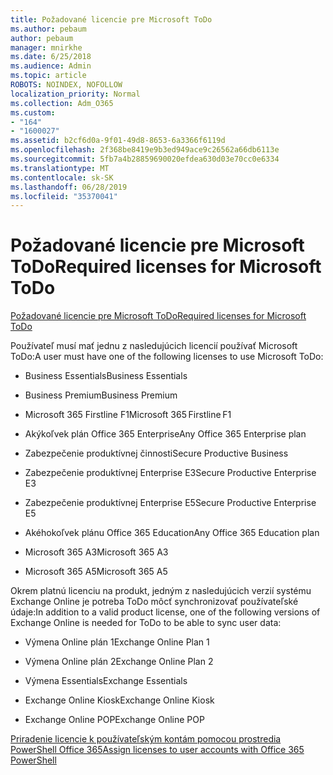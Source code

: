 ```yaml
---
title: Požadované licencie pre Microsoft ToDo
ms.author: pebaum
author: pebaum
manager: mnirkhe
ms.date: 6/25/2018
ms.audience: Admin
ms.topic: article
ROBOTS: NOINDEX, NOFOLLOW
localization_priority: Normal
ms.collection: Adm_O365
ms.custom:
- "164"
- "1600027"
ms.assetid: b2cf6d0a-9f01-49d8-8653-6a3366f6119d
ms.openlocfilehash: 2f368be8419e9b3ed949ace9c26562a66db6113e
ms.sourcegitcommit: 5fb7a4b28859690020efdea630d03e70cc0e6334
ms.translationtype: MT
ms.contentlocale: sk-SK
ms.lasthandoff: 06/28/2019
ms.locfileid: "35370041"
---
```

# <a name="required-licenses-for-microsoft-todo"></a><span data-ttu-id="602ba-102">Požadované licencie pre Microsoft ToDo</span><span class="sxs-lookup"><span data-stu-id="602ba-102">Required licenses for Microsoft ToDo</span></span>

[<span data-ttu-id="602ba-103">Požadované licencie pre Microsoft ToDo</span><span class="sxs-lookup"><span data-stu-id="602ba-103">Required licenses for Microsoft ToDo</span></span>](https://support.office.com/article/381e9d1b-c500-49b5-973e-890fd86528d7.aspx)
  
<span data-ttu-id="602ba-104">Používateľ musí mať jednu z nasledujúcich licencií používať Microsoft ToDo:</span><span class="sxs-lookup"><span data-stu-id="602ba-104">A user must have one of the following licenses to use Microsoft ToDo:</span></span>
  
- <span data-ttu-id="602ba-105">Business Essentials</span><span class="sxs-lookup"><span data-stu-id="602ba-105">Business Essentials</span></span>

- <span data-ttu-id="602ba-106">Business Premium</span><span class="sxs-lookup"><span data-stu-id="602ba-106">Business Premium</span></span>

- <span data-ttu-id="602ba-107">Microsoft 365 Firstline F1</span><span class="sxs-lookup"><span data-stu-id="602ba-107">Microsoft 365 Firstline F1</span></span>

- <span data-ttu-id="602ba-108">Akýkoľvek plán Office 365 Enterprise</span><span class="sxs-lookup"><span data-stu-id="602ba-108">Any Office 365 Enterprise plan</span></span>

- <span data-ttu-id="602ba-109">Zabezpečenie produktívnej činnosti</span><span class="sxs-lookup"><span data-stu-id="602ba-109">Secure Productive Business</span></span>

- <span data-ttu-id="602ba-110">Zabezpečenie produktívnej Enterprise E3</span><span class="sxs-lookup"><span data-stu-id="602ba-110">Secure Productive Enterprise E3</span></span>

- <span data-ttu-id="602ba-111">Zabezpečenie produktívnej Enterprise E5</span><span class="sxs-lookup"><span data-stu-id="602ba-111">Secure Productive Enterprise E5</span></span>

- <span data-ttu-id="602ba-112">Akéhokoľvek plánu Office 365 Education</span><span class="sxs-lookup"><span data-stu-id="602ba-112">Any Office 365 Education plan</span></span>

- <span data-ttu-id="602ba-113">Microsoft 365 A3</span><span class="sxs-lookup"><span data-stu-id="602ba-113">Microsoft 365 A3</span></span>

- <span data-ttu-id="602ba-114">Microsoft 365 A5</span><span class="sxs-lookup"><span data-stu-id="602ba-114">Microsoft 365 A5</span></span>

<span data-ttu-id="602ba-115">Okrem platnú licenciu na produkt, jedným z nasledujúcich verzií systému Exchange Online je potreba ToDo môcť synchronizovať používateľské údaje:</span><span class="sxs-lookup"><span data-stu-id="602ba-115">In addition to a valid product license, one of the following versions of Exchange Online is needed for ToDo to be able to sync user data:</span></span>
  
- <span data-ttu-id="602ba-116">Výmena Online plán 1</span><span class="sxs-lookup"><span data-stu-id="602ba-116">Exchange Online Plan 1</span></span>

- <span data-ttu-id="602ba-117">Výmena Online plán 2</span><span class="sxs-lookup"><span data-stu-id="602ba-117">Exchange Online Plan 2</span></span>

- <span data-ttu-id="602ba-118">Výmena Essentials</span><span class="sxs-lookup"><span data-stu-id="602ba-118">Exchange Essentials</span></span>

- <span data-ttu-id="602ba-119">Exchange Online Kiosk</span><span class="sxs-lookup"><span data-stu-id="602ba-119">Exchange Online Kiosk</span></span>

- <span data-ttu-id="602ba-120">Exchange Online POP</span><span class="sxs-lookup"><span data-stu-id="602ba-120">Exchange Online POP</span></span>

[<span data-ttu-id="602ba-121">Priradenie licencie k používateľským kontám pomocou prostredia PowerShell Office 365</span><span class="sxs-lookup"><span data-stu-id="602ba-121">Assign licenses to user accounts with Office 365 PowerShell</span></span>](https://docs.microsoft.com/office365/enterprise/powershell/assign-licenses-to-user-accounts-with-office-365-powershell )
  